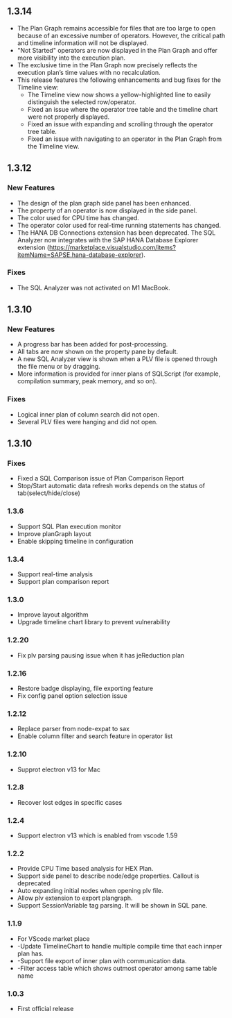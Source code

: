 ## 1.3.14

- The Plan Graph remains accessible for files that are too large to open because of an excessive number of operators. However, the critical path and timeline information will not be displayed.
- "Not Started" operators are now displayed in the Plan Graph and offer more visibility into the execution plan.
- The exclusive time in the Plan Graph now precisely reflects the execution plan’s time values with no recalculation.
- This release features the following enhancements and bug fixes for the Timeline view:
  - The Timeline view now shows a yellow-highlighted line to easily distinguish the selected row/operator.
  - Fixed an issue where the operator tree table and the timeline chart were not properly displayed.
  - Fixed an issue with expanding and scrolling through the operator tree table.
  - Fixed an issue with navigating to an operator in the Plan Graph from the Timeline view.

## 1.3.12

### New Features
- The design of the plan graph side panel has been enhanced.
- The property of an operator is now displayed in the side panel.
- The color used for CPU time has changed.
- The operator color used for real-time running statements has changed.
- The HANA DB Connections extension has been deprecated. The SQL Analyzer now integrates with the SAP HANA Database Explorer extension (https://marketplace.visualstudio.com/items?itemName=SAPSE.hana-database-explorer).

### Fixes
- The SQL Analyzer was not activated on M1 MacBook.

## 1.3.10

### New Features

- A progress bar has been added for post-processing.
- All tabs are now shown on the property pane by default.
- A new SQL Analyzer view is shown when a PLV file is opened through the file menu or by dragging.
- More information is provided for inner plans of SQLScript (for example, compilation summary, peak memory, and so on).

### Fixes

- Logical inner plan of column search did not open.
- Several PLV files were hanging and did not open.

## 1.3.10

### Fixes

- Fixed a SQL Comparison issue of Plan Comparison Report
- Stop/Start automatic data refresh works depends on the status of tab(select/hide/close)

### 1.3.6

- Support SQL Plan execution monitor
- Improve planGraph layout
- Enable skipping timeline in configuration

### 1.3.4

- Support real-time analysis
- Support plan comparison report

### 1.3.0

- Improve layout algorithm
- Upgrade timeline chart library to prevent vulnerability

### 1.2.20

- Fix plv parsing pausing issue when it has jeReduction plan

### 1.2.16

- Restore badge displaying, file exporting feature
- Fix config panel option selection issue

### 1.2.12

- Replace parser from node-expat to sax
- Enable column filter and search feature in operator list

### 1.2.10

- Supprot electron v13 for Mac

### 1.2.8

- Recover lost edges in specific cases

### 1.2.4

- Support electron v13 which is enabled from vscode 1.59

### 1.2.2

- Provide CPU Time based analysis for HEX Plan.
- Support side panel to describe node/edge properties. Callout is deprecated
- Auto expanding initial nodes when opening plv file.
- Allow plv extension to export plangraph.
- Support SessionVariable tag parsing. It will be shown in SQL pane.

### 1.1.9

- For VScode market place
- -Update TimelineChart to handle multiple compile time that each innper plan has.
- -Support file export of inner plan with communication data.
- -Filter access table which shows outmost operator among same table name

### 1.0.3

- First official release
